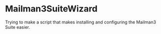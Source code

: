 # Mailman3SuiteWizard

Trying to make a script that makes installing and configuring the Mailman3 Suite easier. 
